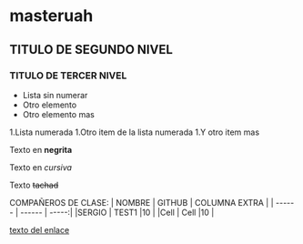 # masteruah

## TITULO DE SEGUNDO NIVEL

### TITULO DE TERCER NIVEL

- Lista sin numerar
- Otro elemento
- Otro elemento mas

1.Lista numerada
1.Otro item de la lista numerada
1.Y otro item mas

Texto en **negrita**

Texto en *cursiva*

Texto ~~tachad~~

COMPAÑEROS DE CLASE:
| NOMBRE | GITHUB | COLUMNA EXTRA |
| ------ | ------ | -----:|
|SERGIO  |  TEST1 |10     |
|Cell    |  Cell  |10     |



[texto del enlace](http://google.es)



